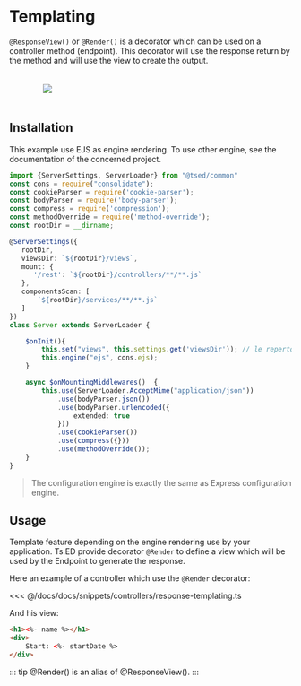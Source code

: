 # Templating

`@ResponseView()` or `@Render()` is a decorator which can be used on a controller method (endpoint).
This decorator will use the response return by the method and will use the view to create the output.

<figure><img src="./../assets/templating-engine.png" style="max-height: 300px; padding:20px"></figure>

## Installation

This example use EJS as engine rendering. To use other engine, see the documentation of the concerned project. 
```typescript
import {ServerSettings, ServerLoader} from "@tsed/common"
const cons = require("consolidate");
const cookieParser = require('cookie-parser');
const bodyParser = require('body-parser');
const compress = require('compression');
const methodOverride = require('method-override');
const rootDir = __dirname;

@ServerSettings({
   rootDir,
   viewsDir: `${rootDir}/views`,
   mount: {
      '/rest': `${rootDir}/controllers/**/**.js`
   },
   componentsScan: [
       `${rootDir}/services/**/**.js`
   ]
})
class Server extends ServerLoader {

    $onInit(){
        this.set("views", this.settings.get('viewsDir')); // le repertoire des vues
        this.engine("ejs", cons.ejs);
    }

    async $onMountingMiddlewares()  {
        this.use(ServerLoader.AcceptMime("application/json"))
            .use(bodyParser.json())
            .use(bodyParser.urlencoded({
                extended: true
            }))
            .use(cookieParser())
            .use(compress({}))
            .use(methodOverride());
    }
}
```

> The configuration engine is exactly the same as Express configuration engine. 

## Usage

Template feature depending on the engine rendering use by your application. Ts.ED provide decorator `@Render` to define a view which will be used
by the Endpoint to generate the response.

Here an example of a controller which use the `@Render` decorator:

<<< @/docs/docs/snippets/controllers/response-templating.ts

And his view:
```html
<h1><%- name %></h1>
<div>
    Start: <%- startDate %>
</div>
```

::: tip
@Render() is an alias of @ResponseView().
:::

